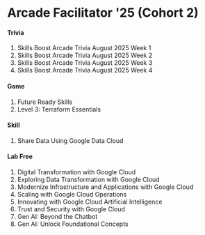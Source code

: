 # Arcade Facilitator '25 (Cohort 2)

#### Trivia

1. Skills Boost Arcade Trivia August 2025 Week 1
2. Skills Boost Arcade Trivia August 2025 Week 2
3. Skills Boost Arcade Trivia August 2025 Week 3
4. Skills Boost Arcade Trivia August 2025 Week 4

#### Game

1. Future Ready Skills
2. Level 3: Terraform Essentials

#### Skill

1. Share Data Using Google Data Cloud

#### Lab Free

1. Digital Transformation with Google Cloud
2. Exploring Data Transformation with Google Cloud
3. Modernize Infrastructure and Applications with Google Cloud
4. Scaling with Google Cloud Operations
5. Innovating with Google Cloud Artificial Intelligence
6. Trust and Security with Google Cloud
7. Gen AI: Beyond the Chatbot
8. Gen AI: Unlock Foundational Concepts
